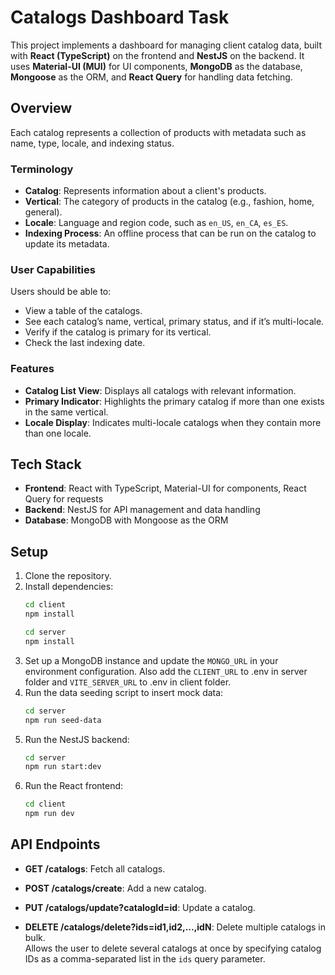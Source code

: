 # Catalogs Dashboard Task

This project implements a dashboard for managing client catalog data, built with **React (TypeScript)** on the frontend and **NestJS** on the backend. It uses **Material-UI (MUI)** for UI components, **MongoDB** as the database, **Mongoose** as the ORM, and **React Query** for handling data fetching.

## Overview

Each catalog represents a collection of products with metadata such as name, type, locale, and indexing status.

### Terminology

- **Catalog**: Represents information about a client's products.
- **Vertical**: The category of products in the catalog (e.g., fashion, home, general).
- **Locale**: Language and region code, such as `en_US`, `en_CA`, `es_ES`.
- **Indexing Process**: An offline process that can be run on the catalog to update its metadata.

### User Capabilities

Users should be able to:

- View a table of the catalogs.
- See each catalog’s name, vertical, primary status, and if it’s multi-locale.
- Verify if the catalog is primary for its vertical.
- Check the last indexing date.

### Features

- **Catalog List View**: Displays all catalogs with relevant information.
- **Primary Indicator**: Highlights the primary catalog if more than one exists in the same vertical.
- **Locale Display**: Indicates multi-locale catalogs when they contain more than one locale.

## Tech Stack

- **Frontend**: React with TypeScript, Material-UI for components, React Query for requests
- **Backend**: NestJS for API management and data handling
- **Database**: MongoDB with Mongoose as the ORM

## Setup

1. Clone the repository.
2. Install dependencies:
   ```bash
   cd client
   npm install
   ```
   ```bash
   cd server
   npm install
   ```
3. Set up a MongoDB instance and update the `MONGO_URL` in your environment configuration. Also add the `CLIENT_URL` to .env in server folder and `VITE_SERVER_URL` to .env in client folder.
4. Run the data seeding script to insert mock data:
   ```bash
   cd server
   npm run seed-data
   ```
5. Run the NestJS backend:
   ```bash
   cd server
   npm run start:dev
   ```
6. Run the React frontend:
   ```bash
   cd client
   npm run dev
   ```

## API Endpoints

- **GET /catalogs**: Fetch all catalogs.
- **POST /catalogs/create**: Add a new catalog.
- **PUT /catalogs/update?catalogId=id**: Update a catalog.

- **DELETE /catalogs/delete?ids=id1,id2,...,idN**: Delete multiple catalogs in bulk.  
  Allows the user to delete several catalogs at once by specifying catalog IDs as a comma-separated list in the `ids` query parameter.
